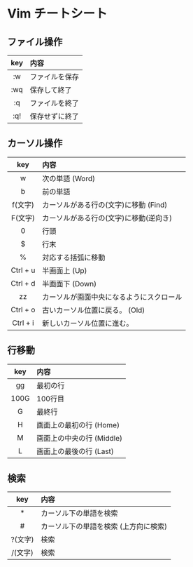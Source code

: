 # Vim チートシート

## ファイル操作

| key | 内容 |
|:---:|:---| 
| :w | ファイルを保存 |
| :wq | 保存して終了 |
| :q | ファイルを終了 |
| :q! | 保存せずに終了 |

## カーソル操作
| key | 内容 |
|:---:|:---| 
| w | 次の単語 (Word) |
| b | 前の単語 |
| f(文字) | カーソルがある行の(文字)に移動 (Find) |
| F(文字) | カーソルがある行の(文字)に移動(逆向き) |
| 0 | 行頭 |
| $ | 行末 |
| % | 対応する括弧に移動 |
| Ctrl + u | 半画面上 (Up) |
| Ctrl + d	 | 半画面下 (Down) |
| zz | カーソルが画面中央になるようにスクロール |
| Ctrl + o | 古いカーソル位置に戻る。 (Old) |
| Ctrl + i | 新しいカーソル位置に進む。 |

## 行移動
| key | 内容 |
|:---:|:---| 
| gg | 最初の行 |
| 100G | 100行目 |
| G | 最終行 |
| H | 画面上の最初の行 (Home) |
| M | 画面上の中央の行 (Middle) |
| L | 画面上の最後の行 (Last) |

## 検索
| key | 内容 |
|:---:|:---| 
| * | カーソル下の単語を検索 |
| # | カーソル下の単語を検索 (上方向に検索) |
| ?(文字) | 検索 |
| /(文字) | 検索 |
